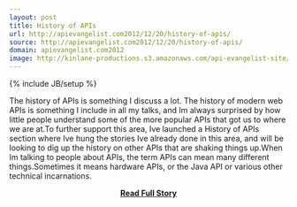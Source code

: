 ```yaml
---
layout: post
title: History of APIs
url: http://apievangelist.com2012/12/20/history-of-apis/
source: http://apievangelist.com2012/12/20/history-of-apis/
domain: apievangelist.com2012
image: http://kinlane-productions.s3.amazonaws.com/api-evangelist-site/blog/Tag-Cloud-History-of-APIs.png
---
```

{% include JB/setup %}<p>The history of APIs is something I discuss a lot. The history of modern web APIs is something I include in all my talks, and Im always surprised by how little people understand some of the more popular APIs that got us to where we are at.To further support this area, Ive launched a History of APIs section where Ive hung the stories Ive already done in this area, and will be looking to dig up the history on other APIs that are shaking things up.When Im talking to people about APIs, the term APIs can mean many different things.Sometimes it means hardware APIs, or the Java API or various other technical incarnations.</p>
<center><p><a href="http://apievangelist.com2012/12/20/history-of-apis/" style='padding:25px; font-sze:18px; font-weight: bold;'>Read Full Story</a></p></center>
